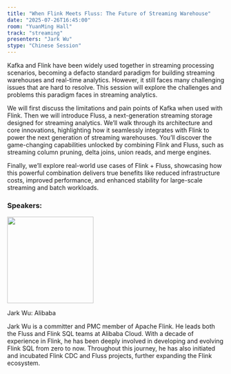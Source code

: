 ```yaml
---
title: "When Flink Meets Fluss: The Future of Streaming Warehouse"
date: "2025-07-26T16:45:00"
room: "YuanMing Hall"
track: "streaming"
presenters: "Jark Wu"
stype: "Chinese Session"
---
```


Kafka and Flink have been widely used together in streaming processing scenarios, becoming a defacto standard paradigm for building streaming warehouses and real-time analytics. However, it still faces many challenging issues that are hard to resolve. This session will explore the challenges and problems this paradigm faces in streaming analytics. 

We will first discuss the limitations and pain points of Kafka when used with Flink. Then we will introduce Fluss, a next-generation streaming storage designed for streaming analytics. We’ll walk through its architecture and core innovations, highlighting how it seamlessly integrates with Flink to power the next generation of streaming warehouses. You’ll discover the game-changing capabilities unlocked by combining Flink and Fluss, such as streaming column pruning, delta joins, union reads, and merge engines. 

Finally, we’ll explore real-world use cases of Flink + Fluss, showcasing how this powerful combination delivers true benefits like reduced infrastructure costs, improved performance, and enhanced stability for large-scale streaming and batch workloads.


### Speakers:


<img src="https://sessionize.com/image/19c7-400o400o1-b7b9ecef-9748-4e55-b53e-b20d108e3488.jpg" width="200" /><br/>

Jark Wu: Alibaba

Jark Wu is a committer and PMC member of Apache Flink. He leads both the Fluss and Flink SQL teams at Alibaba Cloud. With a decade of experience in Flink, he has been deeply involved in developing and evolving Flink SQL from zero to now. Throughout this journey, he has also initiated and incubated Flink CDC and Fluss projects, further expanding the Flink ecosystem.